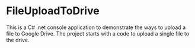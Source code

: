 # FileUploadToDrive

This is a C# .net console application to demonstrate the ways to upload a file to Google Drive.
The project starts with a code to upload a single file to the drive.
